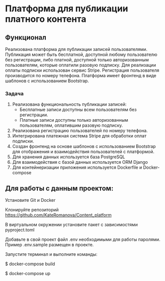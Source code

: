 # Платформа для публикации платного контента

## Функционал 
Реализована платформа для публикации записей пользователями. 
Публикация может быть бесплатной, доступной любому пользователю без регистрации, либо платной, доступной только авторизованным пользователям, которые оплатили разовую подписку. Для реализации оплаты подписки использован сервис Stripe. Регистрация пользователя производится по номеру телефона. Платформа имеет фронтенд в виде шаблонов с использованием Bootstrap.

### Задача

1. Реализована функциональность публикации записей:
    - Бесплатные записи доступны всем пользователям без регистрации.
    - Платные записи доступны только авторизованным пользователям, оплатившим разовую подписку.
2. Реализована регистрацию пользователей по номеру телефона.
3. Интегрирована платежная система Stripe для обработки оплат подписки.
4. Создан фронтенд на основе шаблонов с использованием Bootstrap для отображения и взаимодействия пользователей с платформой.
5. Для хранения данных используется база PostgreSQL
6. Для взаимодействия с базой данных используется ORM Django
7. Для контейнеризации приложения используется Dockerfile и Docker-compose

## Для работы с данным проектом:

Установите Git и Docker

Клонируйте репозиторий https://github.com/KateRomanova/Content_platform

В виртуальном окружении установите пакет с зависимостями pyproject.toml

Добавьте в свой проект файл .env необходимыми для работы паролями. Пример .env.sample размещен в проекте.

Запустите терминал и выполните команды:

$ docker-compose build

$ docker-compose up
